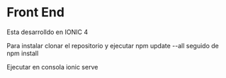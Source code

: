 <h1>Front End</h1>
<p>Esta desarrolldo en IONIC 4</p>
<p>Para instalar clonar el repositorio y ejecutar npm update --all seguido de npm install</p>
<p>Ejecutar en consola ionic serve</p>
